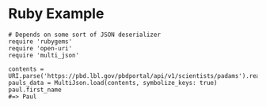 Ruby Example
===============

    # Depends on some sort of JSON deserializer 
    require 'rubygems'
    require 'open-uri'
	require 'multi_json'

    contents = URI.parse('https://pbd.lbl.gov/pbdportal/api/v1/scientists/padams').read
    pauls_data = MultiJson.load(contents, symbolize_keys: true)
    paul.first_name 
    #=> Paul